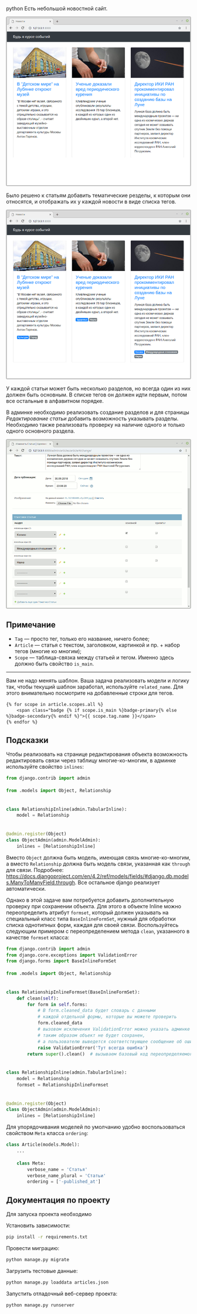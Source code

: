 python
Есть небольшой новостной сайт.

![Начальное состояние](./res/base.png)

Было решено к статьям добавить тематические резделы, к которым они относятся, и отображать их у каждой новости в виде списка тегов.

![Вывод тегов разделов](./res/with_tags.png)

У каждой статьи может быть несколько разделов, но всегда один из них должен быть основным.
В списке тегов он должен идти первым, потом все остальные в алфавитном порядке.

В админке необходимо реализовать создание разделов и для страницы _Редактирование статьи_ добавить возможность указывать разделы.
Необходимо также реализовать проверку на наличие одного и только одного основного раздела.

![Админка](./res/admin.gif)

## Примечание

* `Tag` — просто тег, только его название, ничего более;
* `Article` — статья с текстом, заголовком, картинкой и пр. + набор тегов (многие ко многим);
* `Scope` — таблица-связка между статьей и тегом. Именно здесь должно быть свойство `is_main`.

---

Вам не надо менять шаблон. Ваша задача реализовать модели и логику так, чтобы текущий шаблон заработал, используйте `related_name`. Для этого внимательно посмотрите на добавленные строки для тегов.

```django
{% for scope in article.scopes.all %}
    <span class="badge {% if scope.is_main %}badge-primary{% else %}badge-secondary{% endif %}">{{ scope.tag.name }}</span>
{% endfor %}
```

## Подсказки

Чтобы реализовать на странице редактирования объекта возможность редактировать связи через таблицу многие-ко-многим, в админке используйте свойство `inlines`:

```python
from django.contrib import admin

from .models import Object, Relationship


class RelationshipInline(admin.TabularInline):
    model = Relationship


@admin.register(Object)
class ObjectAdmin(admin.ModelAdmin):
    inlines = [RelationshipInline]
```

Вместо `Object` должна быть модель, имеющая связь многие-ко-многим, а вместо `Relationship` должна быть модель связи, указанная как `through` для связи. Подробнее: https://docs.djangoproject.com/en/4.2/ref/models/fields/#django.db.models.ManyToManyField.through.
Все остальное django реализует автоматически.

Однако в этой задаче вам потребуется добавить дополнительную проверку при сохранении объекта.
Для этого в объекте Inline можно переопределить атрибут `formset`, который должен указывать на специальный класс типа `BaseInlineFormSet`, нужный для обработки списка однотипных форм, каждая для своей связи. Воспользуйтесь следующим примером с переопределением метода `clean`, указанного в качестве `formset` класса:

```python
from django.contrib import admin
from django.core.exceptions import ValidationError
from django.forms import BaseInlineFormSet

from .models import Object, Relationship


class RelationshipInlineFormset(BaseInlineFormSet):
    def clean(self):
        for form in self.forms:
            # В form.cleaned_data будет словарь с данными
            # каждой отдельной формы, которые вы можете проверить
            form.cleaned_data
            # вызовом исключения ValidationError можно указать админке о наличие ошибки
            # таким образом объект не будет сохранен,
            # а пользователю выведется соответствующее сообщение об ошибке
            raise ValidationError('Тут всегда ошибка')
        return super().clean()  # вызываем базовый код переопределяемого метода


class RelationshipInline(admin.TabularInline):
    model = Relationship
    formset = RelationshipInlineFormset


@admin.register(Object)
class ObjectAdmin(admin.ModelAdmin):
    inlines = [RelationshipInline]
```

Для упорядочивания моделей по умолчанию удобно воспользоваться свойством `Meta` класса `ordering`:

```python
class Article(models.Model):
    ...

    class Meta:
        verbose_name = 'Статья'
        verbose_name_plural = 'Статьи'
        ordering = ['-published_at']
```

## Документация по проекту

Для запуска проекта необходимо

Установить зависимости:

```bash
pip install -r requirements.txt
```

Провести миграцию:

```bash
python manage.py migrate
```

Загрузить тестовые данные:

```bash
python manage.py loaddata articles.json
```

Запустить отладочный веб-сервер проекта:

```bash
python manage.py runserver
```

